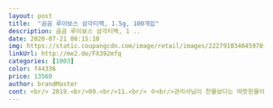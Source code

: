 ```yaml
---
layout: post 
title:  "곰곰 루이보스 삼각티백, 1.5g, 100개입" 
description: 곰곰 루이보스 삼각티백, 1 ..
date: 2020-07-21 06:15:10 
img: https://static.coupangcdn.com/image/retail/images/222791034045970-50adf809-d213-4884-b7b6-ec203d734159.jpg 
linkUrl: http://me2.do/FX392mfq 
categories: [1003] 
color: f44336 
price: 13560 
author: brandMaster 
cont: <br/> 2019.<br/>09.<br/>11.<br/> 수<br/>관리사님이 찬물보다는 따뜻한물이 더 좋다고 해서 차를 권유하시더라구요.<br/> 녹차나 홍차는 카페인이 있으니까 루이보스차를 추천해주시면서 가지고다니시는거 몇개 주셨는데 맛있더라구요.<br/><br/>구매가격  13490원<br/>그런데 집에 오고 산후도우미 관리사분께서 모유수유가 좋다고 모유수유하는데 도움을 많이 주셨어요.<br/> 자주 물리고, 수분도 많이 섭취하고, 밥고 잘 먹고 그러다 보니 완모맘이 됐네요... <br/>?<br/>도움이 되셨다면 도움이 돼요 꾹<br/>동서 루이보스보리차 시키려다 그냥 루이보스 만 든거 중에 가장 저렴한걸로 시켰어요 내일 산부인과 입원예정이라 아마도 23일은 금식일것이고 밥먹을때부터 유축 시작 할것 같아서 정수기 물먹을때 태워 먹을려고 시켰어요 루이보스차가 피랑 양수를 맑게해준다던데 일찍 시킬걸 했네요<br/>맛이 원래 알던 루이보스랑은 좀달라요<br/>목욕탕에있는 이벤트탕??딱 그향과 맛이나야되는데<br/>배송  로켓배송<br/>수령일  2019.<br/>08.<br/>25.<br/> 일<br/>어제 시켰더니 오늘 오네요<br/>이 제품은 관리사님이 주신거랑 맛은 비슷한데 좀 더 진해요.<br/> 그래서 더 여러번 우려먹을 수 있다는... <br/>ㅎ... <br/> 잘 마시겠습니다.<br/><br/>재왕 첫날은 아쉽게 못먹구요 둘째날 물은 드셔도 됩니다 소리듣고 텀블러에 잔득 받은물에 태워서 몇잔째 먹는지 모르겠네요 진하게 잘 우러나서 여러번 우려먹었어요 맛있다 맛없다로 말하긴 힘들고 초딩입맛 남편에게는 안맛을거같구요 뭔가 씁쓸향긋한게 몸에 좋은 느낌이라 너무 맛있네요 깔끔해서 기름진거 먹은뒤에도 좋구요 출산전에는 차게 태워먹었는데 맛있었구요 출산후에는 미지근하고 따뜻하게 태워먹으니 조금 진하게 우러나는게 향긋해서 좋네요 여러번 우려 먹은뒤에는 연해서 또 그나름데로 좋구요 잘산거 같아요<br/>제 어머니께서 모유가 많이 안나오셨다길래 저도 많이 안나올 줄 알고 혼합수유하다가 완분으로 돌아설 생각 하고 있었어요.<br/> 실제로도 출산하고 조리원에 있을 때도 모유가 많이 나오는 편은 아니었거든요... <br/> (아파서 수유콜도 자주 못가고 자주 못물렸었어요.<br/>)<br/>좀더묵직하고... <br/>향이 옅어요<br/> 
---
```

 